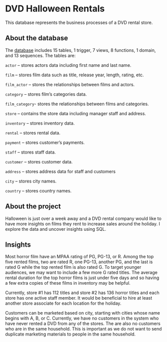 # DVD Halloween Rentals
This database represents the business processes of a DVD rental store.


## About the database 

The [database](https://www.postgresqltutorial.com/postgresql-getting-started/postgresql-sample-database/) includes 15 tables, 1 trigger, 7 views, 8 functions, 1 domain, and 13 sequences. The tables are: 

`actor` – stores actors data including first name and last name. 

`film` – stores film data such as title, release year, length, rating, etc.

`film_actor` – stores the relationships between films and actors.

`category` – stores film’s categories data.

`film_category`- stores the relationships between films and categories.

`store` – contains the store data including manager staff and address.

`inventory` – stores inventory data.

`rental` – stores rental data.

`payment` – stores customer’s payments.

`staff` – stores staff data.

`customer` – stores customer data.

`address` – stores address data for staff and customers

`city` – stores city names.

`country` – stores country names.

## About the project 
Halloween is just over a week away and a DVD rental company would like to have more insights on films they rent to increase sales around the holiday. I explore the data and uncover insights using SQL. 

## Insights 

Most horror film have an MPAA rating of PG, PG-13, or R. Among the top five rented films, two are rated R, one PG-13, another PG, and the last is rated G while the top rented film is also rated G. To target younger audiences, we may want to include a few more G rated titles. The average rental duration for the top horror films is just under five days and so having a few extra copies of these films in inventory may be helpful. 

Currently, store #1 has 112 titles and store #2 has 136 horror titles and each store has one active staff member. It would be beneficial to hire at least another store associate for each location for the holiday. 

Customers can be marketed based on city, starting with cities whose name begins with A, B, or C. Currently, we have no customers in the system who have never rented a DVD from any of the stores. The are also no customers who are in the same household. This is important as we do not want to send duplicate marketing materials to people in the same household. 

